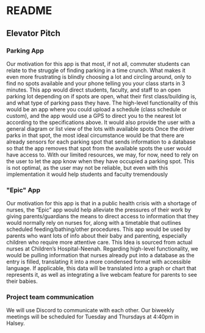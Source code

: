 # README

## Elevator Pitch

### Parking App
Our motivation for this app is that most, if not all, commuter students can relate to the struggle of finding parking in a time crunch. What makes it even more frustrating is blindly choosing a lot and circling around, only to find no spots available and your phone telling you your class starts in 3 minutes. This app would direct students, faculty, and staff to an open parking lot depending on if spots are open, what their first class/building is, and what type of parking pass they have. The high-level functionality of this would be an app where you could upload a schedule (class schedule or custom), and the app would use a GPS to direct you to the nearest lot according to the specifications above. It would also provide the user with a general diagram or list view of the lots with available spots Once the driver parks in that spot, the most ideal circumstance would be that there are already sensors for each parking spot that sends information to a database so that the app removes that spot from the available spots the user would have access to. With our limited resources, we may, for now, need to rely on the user to let the app know when they have occupied a parking spot. This is not optimal, as the user may not be reliable, but even with this implementation it would help students and faculty tremendously

### "Epic" App
Our motivation for this app is that in a public health crisis with a shortage of nurses, the “Epic” app would help alleviate the pressures of their work by giving parents/guardians the means to direct access to information that they would normally rely on nurses for, along with a timetable that outlines scheduled feeding/bathing/other procedures. This app would be used by parents who want lots of info about their baby and parenting, especially children who require more attentive care. This Idea is sourced from actual nurses at Children’s Hospital-Neenah. Regarding high-level functionality, we would be pulling information that nurses already put into a database as the entry is filled, translating it into a more condensed format with accessible language. If applicable, this data will be translated into a graph or chart that represents it, as well as integrating a live webcam feature for parents to see their babies. 

### Project team communication
We will use Discord to communicate with each other. Our biweekly meetings will be scheduled for Tuesday and Thursdays at 4:40pm in Halsey.
